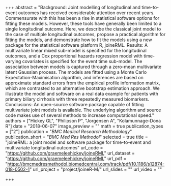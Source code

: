 +++
abstract = "Background: Joint modelling of longitudinal and time-to-event outcomes has received considerable attention over recent years. Commensurate with this has been a rise in statistical software options for fitting these models. However, these tools have generally been limited to a single longitudinal outcome. Here, we describe the classical joint model to the case of multiple longitudinal outcomes, propose a practical algorithm for fitting the models, and demonstrate how to fit the models using a new package for the statistical software platform R, joineRML. Results: A multivariate linear mixed sub-model is specified for the longitudinal outcomes, and a Cox proportional hazards regression model with time-varying covariates is specified for the event time sub-model. The association between models is captured through a zero-mean multivariate latent Gaussian process. The models are fitted using a Monte Carlo Expectation-Maximisation algorithm, and inferences are based on approximate standard errors from the empirical profile information matrix, which are contrasted to an alternative bootstrap estimation approach. We illustrate the model and software on a real data example for patients with primary biliary cirrhosis with three repeatedly measured biomarkers. Conclusions: An open-source software package capable of fitting multivariate joint models is available. The underlying algorithm and source code makes use of several methods to increase computational speed."
authors = ["Hickey GL", "Philipson P", "Jorgensen A", "Kolamunnage-Dona R"]
date = "2018-06-07"
image_preview = ""
math = true
publication_types = ["2"]
publication = "*BMC Medical Research Methodology*"
publication_short = "*BMC Med Res Methodol*"
selected = true
title = "joineRML: a joint model and software package for time-to-event and multivariate longitudinal outcomes"
url_code = "https://github.com/graemeleehickey/joineRML"
url_dataset = "https://github.com/graemeleehickey/joineRML"
url_pdf = "https://bmcmedresmethodol.biomedcentral.com/track/pdf/10.1186/s12874-018-0502-1"
url_project = "project/joineR-M/"
url_slides = ""
url_video = ""

+++

